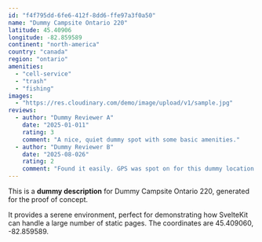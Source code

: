 ```yaml
---
id: "f4f795dd-6fe6-412f-8dd6-ffe97a3f0a50"
name: "Dummy Campsite Ontario 220"
latitude: 45.40906
longitude: -82.859589
continent: "north-america"
country: "canada"
region: "ontario"
amenities:
  - "cell-service"
  - "trash"
  - "fishing"
images:
  - "https://res.cloudinary.com/demo/image/upload/v1/sample.jpg"
reviews:
  - author: "Dummy Reviewer A"
    date: "2025-01-011"
    rating: 3
    comment: "A nice, quiet dummy spot with some basic amenities."
  - author: "Dummy Reviewer B"
    date: "2025-08-026"
    rating: 2
    comment: "Found it easily. GPS was spot on for this dummy location."
---
```


This is a **dummy description** for Dummy Campsite Ontario 220, generated for the proof of concept.

It provides a serene environment, perfect for demonstrating how SvelteKit can handle a large number of static pages. The coordinates are 45.409060, -82.859589.
